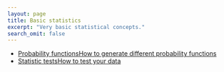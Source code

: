```yaml
---
layout: page
title: Basic statistics  
excerpt: "Very basic statistical concepts."
search_omit: false
---
```


<ul class="post-list">
  <li><article><a href="statistis/prob.html">Probability functions<span class="excerpt">How to generate different probability functions</span></a></article></li>
  <li><article><a href="statistis/tests.html">Statistic tests<span class="excerpt">How to test your data</span></a></article></li>
</ul>

